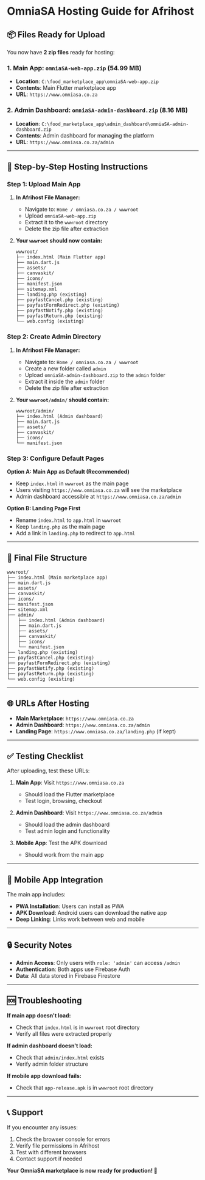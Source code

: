 # OmniaSA Hosting Guide for Afrihost

## 📦 Files Ready for Upload

You now have **2 zip files** ready for hosting:

### 1. Main App: `omniaSA-web-app.zip` (54.99 MB)
- **Location**: `C:\food_marketplace_app\omniaSA-web-app.zip`
- **Contents**: Main Flutter marketplace app
- **URL**: `https://www.omniasa.co.za`

### 2. Admin Dashboard: `omniaSA-admin-dashboard.zip` (8.16 MB)
- **Location**: `C:\food_marketplace_app\admin_dashboard\omniaSA-admin-dashboard.zip`
- **Contents**: Admin dashboard for managing the platform
- **URL**: `https://www.omniasa.co.za/admin`

---

## 🚀 Step-by-Step Hosting Instructions

### **Step 1: Upload Main App**

1. **In Afrihost File Manager:**
   - Navigate to: `Home / omniasa.co.za / wwwroot`
   - Upload `omniaSA-web-app.zip`
   - Extract it to the `wwwroot` directory
   - Delete the zip file after extraction

2. **Your `wwwroot` should now contain:**
   ```
   wwwroot/
   ├── index.html (Main Flutter app)
   ├── main.dart.js
   ├── assets/
   ├── canvaskit/
   ├── icons/
   ├── manifest.json
   ├── sitemap.xml
   ├── landing.php (existing)
   ├── payfastCancel.php (existing)
   ├── payfastFormRedirect.php (existing)
   ├── payfastNotify.php (existing)
   ├── payfastReturn.php (existing)
   └── web.config (existing)
   ```

### **Step 2: Create Admin Directory**

1. **In Afrihost File Manager:**
   - Navigate to: `Home / omniasa.co.za / wwwroot`
   - Create a new folder called `admin`
   - Upload `omniaSA-admin-dashboard.zip` to the `admin` folder
   - Extract it inside the `admin` folder
   - Delete the zip file after extraction

2. **Your `wwwroot/admin/` should contain:**
   ```
   wwwroot/admin/
   ├── index.html (Admin dashboard)
   ├── main.dart.js
   ├── assets/
   ├── canvaskit/
   ├── icons/
   └── manifest.json
   ```

### **Step 3: Configure Default Pages**

**Option A: Main App as Default (Recommended)**
- Keep `index.html` in `wwwroot` as the main page
- Users visiting `https://www.omniasa.co.za` will see the marketplace
- Admin dashboard accessible at `https://www.omniasa.co.za/admin`

**Option B: Landing Page First**
- Rename `index.html` to `app.html` in `wwwroot`
- Keep `landing.php` as the main page
- Add a link in `landing.php` to redirect to `app.html`

---

## 🔧 Final File Structure

```
wwwroot/
├── index.html (Main marketplace app)
├── main.dart.js
├── assets/
├── canvaskit/
├── icons/
├── manifest.json
├── sitemap.xml
├── admin/
│   ├── index.html (Admin dashboard)
│   ├── main.dart.js
│   ├── assets/
│   ├── canvaskit/
│   ├── icons/
│   └── manifest.json
├── landing.php (existing)
├── payfastCancel.php (existing)
├── payfastFormRedirect.php (existing)
├── payfastNotify.php (existing)
├── payfastReturn.php (existing)
└── web.config (existing)
```

---

## 🌐 URLs After Hosting

- **Main Marketplace**: `https://www.omniasa.co.za`
- **Admin Dashboard**: `https://www.omniasa.co.za/admin`
- **Landing Page**: `https://www.omniasa.co.za/landing.php` (if kept)

---

## ✅ Testing Checklist

After uploading, test these URLs:

1. **Main App**: Visit `https://www.omniasa.co.za`
   - Should load the Flutter marketplace
   - Test login, browsing, checkout

2. **Admin Dashboard**: Visit `https://www.omniasa.co.za/admin`
   - Should load the admin dashboard
   - Test admin login and functionality

3. **Mobile App**: Test the APK download
   - Should work from the main app

---

## 📱 Mobile App Integration

The main app includes:
- **PWA Installation**: Users can install as PWA
- **APK Download**: Android users can download the native app
- **Deep Linking**: Links work between web and mobile

---

## 🔒 Security Notes

- **Admin Access**: Only users with `role: 'admin'` can access `/admin`
- **Authentication**: Both apps use Firebase Auth
- **Data**: All data stored in Firebase Firestore

---

## 🆘 Troubleshooting

**If main app doesn't load:**
- Check that `index.html` is in `wwwroot` root directory
- Verify all files were extracted properly

**If admin dashboard doesn't load:**
- Check that `admin/index.html` exists
- Verify admin folder structure

**If mobile app download fails:**
- Check that `app-release.apk` is in `wwwroot` root directory

---

## 📞 Support

If you encounter any issues:
1. Check the browser console for errors
2. Verify file permissions in Afrihost
3. Test with different browsers
4. Contact support if needed

**Your OmniaSA marketplace is now ready for production! 🎉**




